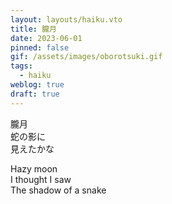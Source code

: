 ```yaml
---
layout: layouts/haiku.vto
title: 朧月
date: 2023-06-01
pinned: false
gif: /assets/images/oborotsuki.gif
tags:
  - haiku
weblog: true
draft: true
---
```


<!-- jp -->

朧月
<br> 蛇の影に
<br> 見えたかな

<!-- endjp -->

<!-- en -->

Hazy moon
<br> I thought I saw
<br> The shadow of a snake

<!-- enden -->
